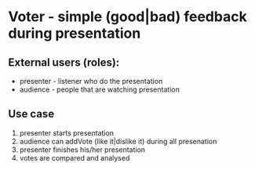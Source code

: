 # Voter - simple (good|bad) feedback during presentation

## External users (roles):

- presenter - listener who do the presentation
- audience - people that are watching presentation

## Use case

1. presenter starts presentation
2. audience can addVote (like it|dislike it) during all presenation
3. presenter finishes his/her presentation
4. votes are compared and analysed

